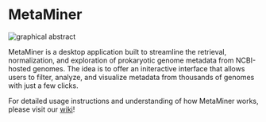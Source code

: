 # MetaMiner

![graphical abstract](https://github.com/user-attachments/assets/d8973c17-ea0c-4b87-9e9f-77c28993bd78)

MetaMiner is a desktop application built to streamline the retrieval, normalization, and exploration of prokaryotic genome metadata from NCBI-hosted genomes. The idea is to offer an initeractive interface that allows users to filter, analyze, and visualize metadata from thousands of genomes with just a few clicks.

For detailed usage instructions and understanding of how MetaMiner works, please visit our [wiki](https://github.com/prekijpatel/MetaMiner/wiki)!
